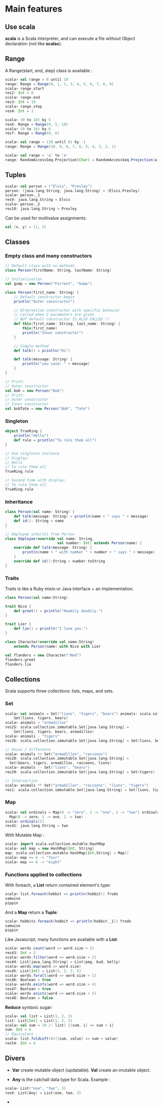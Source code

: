 
# Main features


## Use scala


**scala** is a Scala interpreter, and can execute a file
without Object declaration (not like **scalac**).


## Range


A Range(start, end, step) class is available :

```scala
scala> val range = 0 until 10
range: Range = Range(0, 1, 2, 3, 4, 5, 6, 7, 8, 9)
scala> range.start
res2: Int = 0
scala> range.end
res3: Int = 10
scala> range.step
res4: Int = 1

scala> (0 to 10) by 5
res6: Range = Range(0, 5, 10)
scala> (0 to 10) by 6
res7: Range = Range(0, 6)

scala> val range = (10 until 0) by -1
range: Range = Range(10, 9, 8, 7, 6, 5, 4, 3, 2, 1)

scala> val range = 'a' to 'e'
range: RandomAccessSeq.Projection[Char] = RandomAccessSeq.Projection(a, b, c, d, e)
```


## Tuples


```scala
scala> val person = ("Elvis", "Presley")
person: (java.lang.String, java.lang.String) = (Elvis,Presley)
scala> person._1
res9: java.lang.String = Elvis
scala> person._2
res10: java.lang.String = Presley
```

Can be used for multivalue assignments:

```scala
val (x, y) = (1, 2)
```


## Classes


### Empty class and many constructors


```scala
// Default class with no methods
class Person(firstName: String, lastName: String)

// Initialisation
val gump = new Person("Forrest", "Gump")

class Person(first_name: String) {
    // Default constructor begin
    println("Outer constructor")

    // Alternative constructor with specific behavior
    // Called when 2 parameters are given
    // BUT default constructor IS ALSO CALLED !!
    def this(first_name: String, last_name: String) {
        this(first_name)
        println("Inner constructor")
    }

    // Simple method
    def talk() = println("Hi")

    def talk(message: String) {
        println("you said: " + message)
    }
}

// Print:
// Outer constructor
val bob = new Person("Bob")
// Print:
// Outer constructor
// Inner constructor
val bobTate = new Person("Bob", "Tate")
```



### Singleton


```scala
object TrueRing {
    println("Hello")
    def rule = println("To rule them all")
}

// Use singleton instance
// Display:
// Hello
// To rule them all
TrueRing.rule

// Second time with display:
// To rule them all
TrueRing.rule
```


### Inheritance


```scala
class Person(val name: String) {
    def talk(message: String) = println(name + " says " + message)
    def id(): String = name
}

// Employee inherits from Person
class Employee(override val name: String,
                        val number: Int) extends Person(name) {
    override def talk(message: String) {
        println(name + " with number " + number + " says " + message)
    }
    override def id():String = number.toString
}
```


### Traits


Traits is like a Ruby mixin or Java interface + an implementation.

```scala
class Person(val name:String)

trait Nice {
    def greet() = println("Howdily doodily.")
}

trait Lier {
    def lie() = println("I love you.")
}

class Character(override val name:String)
    extends Person(name) with Nice with Lier

val flanders = new Character("Ned")
flanders.greet
flanders.lie
```


## Collections


Scala supports three collections: lists, maps, and sets. 


### Set


```scala
scala> val animals = Set("lions", "tigers", "bears") animals: scala.collection.immutable.Set[java.lang.String] =
    Set(lions, tigers, bears)
scala> animals + "armadillos"
res25: scala.collection.immutable.Set[java.lang.String] =
    Set(lions, tigers, bears, armadillos)
scala> animals - "tigers"
res26: scala.collection.immutable.Set[java.lang.String] = Set(lions, bears)

// Union / difference
scala> animals ++ Set("armadillos", "raccoons")
res28: scala.collection.immutable.Set[java.lang.String] =
  Set(bears, tigers, armadillos, raccoons, lions)
scala> animals -- Set("lions", "bears")
res29: scala.collection.immutable.Set[java.lang.String] = Set(tigers)

// Intersection
scala> animals ** Set("armadillos", "raccoons", "lions", "tigers")
res1: scala.collection.immutable.Set[java.lang.String] = Set(lions, tigers)
```


### Map


```scala
scala> val ordinals = Map(0 -> "zero", 1 -> "one", 2 -> "two") ordinals: scala.collection.immutable.Map[Int,java.lang.String] =
  Map(0 -> zero, 1 -> one, 2 -> two)
scala> ordinals(2)
res41: java.lang.String = two
```

With Mutable Map :

```scala
scala> import scala.collection.mutable.HashMap
scala> val map = new HashMap[Int, String]
map: scala.collection.mutable.HashMap[Int,String] = Map()
scala> map += 4 -> "four"
scala> map += 8 -> "eight"
```


### Functions applied to collections


With foreach, a **List** return contained element's type:

```scala
scala> list.foreach(hobbit => println(hobbit)) frodo
samwise
pippin
```

And a **Map** return a **Tuple**:

```scala
scala> hobbits.foreach(hobbit => println(hobbit._1)) frodo
samwise
pippin
```

Like Javascript, many functions are available with a **List**:

```scala
scala> words.count(word => word.size > 2)
res43: Int = 3
scala> words.filter(word => word.size > 2)
res44: List[java.lang.String] = List(peg, bud, kelly)
scala> words.map(word => word.size)
res45: List[Int] = List(3, 2, 3, 5)
scala> words.forall(word => word.size > 1)
res46: Boolean = true
scala> words.exists(word => word.size > 4)
res47: Boolean = true
scala> words.exists(word => word.size > 5)
res48: Boolean = false
```

**Reduce** syntaxic sugar:

```scala
scala> val list = List(1, 2, 3)
list: List[Int] = List(1, 2, 3)
scala> val sum = (0 /: list) {(sum, i) => sum + i}
sum: Int = 6
// Equivalent :
scala> list.foldLeft(0)((sum, value) => sum + value)
res54: Int = 6
```



## Divers


- **Var** create mutable object (updatable). **Val** create an imutable object.

- **Any** is the catchall data type for Scala. Example :

```scala
scala> List("one", "two", 3)
res6: List[Any] = List(one, two, 3)
```

- 